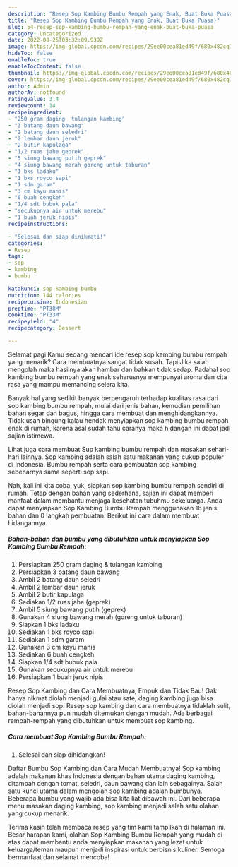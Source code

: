 ```yaml
---
description: "Resep Sop Kambing Bumbu Rempah yang Enak, Buat Buka Puasa}"
title: "Resep Sop Kambing Bumbu Rempah yang Enak, Buat Buka Puasa}"
slug: 54-resep-sop-kambing-bumbu-rempah-yang-enak-buat-buka-puasa
category: Uncategorized
date: 2022-08-25T03:32:09.939Z
image: https://img-global.cpcdn.com/recipes/29ee00cea81ed49f/680x482cq70/sop-kambing-bumbu-rempah-foto-resep-utama.jpg
hideToc: false
enableToc: true
enableTocContent: false
thumbnail: https://img-global.cpcdn.com/recipes/29ee00cea81ed49f/680x482cq70/sop-kambing-bumbu-rempah-foto-resep-utama.jpg
cover: https://img-global.cpcdn.com/recipes/29ee00cea81ed49f/680x482cq70/sop-kambing-bumbu-rempah-foto-resep-utama.jpg
author: Admin
authorAv: notfound
ratingvalue: 3.4
reviewcount: 14
recipeingredient:
- "250 gram daging  tulangan kambing"
- "3 batang daun bawang"
- "2 batang daun seledri"
- "2 lembar daun jeruk"
- "2 butir kapulaga"
- "1/2 ruas jahe geprek"
- "5 siung bawang putih geprek"
- "4 siung bawang merah goreng untuk taburan"
- "1 bks ladaku"
- "1 bks royco sapi"
- "1 sdm garam"
- "3 cm kayu manis"
- "6 buah cengkeh"
- "1/4 sdt bubuk pala"
- "secukupnya air untuk merebu"
- "1 buah jeruk nipis"
recipeinstructions:

- "Selesai dan siap dinikmati!"
categories:
- Resep
tags:
- sop
- kambing
- bumbu

katakunci: sop kambing bumbu 
nutrition: 144 calories
recipecuisine: Indonesian
preptime: "PT38M"
cooktime: "PT33M"
recipeyield: "4"
recipecategory: Dessert

---
```



Selamat pagi Kamu sedang mencari ide resep sop kambing bumbu rempah yang menarik? Cara membuatnya sangat tidak susah. Tapi Jika salah mengolah maka hasilnya akan hambar dan bahkan tidak sedap. Padahal sop kambing bumbu rempah yang enak seharusnya mempunyai aroma dan cita rasa yang mampu memancing selera kita.


Banyak hal yang sedikit banyak berpengaruh terhadap kualitas rasa dari sop kambing bumbu rempah, mulai dari jenis bahan, kemudian pemilihan bahan segar dan bagus, hingga cara membuat dan menghidangkannya. Tidak usah bingung kalau hendak menyiapkan sop kambing bumbu rempah enak di rumah, karena asal sudah tahu caranya maka hidangan ini dapat jadi sajian istimewa.

Lihat juga cara membuat Sup kambing bumbu rempah dan masakan sehari-hari lainnya. Sop kambing adalah salah satu makanan yang cukup populer di Indonesia. Bumbu rempah serta cara pembuatan sop kambing sebenarnya sama seperti sop sapi.


Nah, kali ini kita coba, yuk, siapkan sop kambing bumbu rempah sendiri di rumah. Tetap dengan bahan yang sederhana, sajian ini dapat memberi manfaat dalam membantu menjaga kesehatan tubuhmu sekeluarga. Anda dapat menyiapkan Sop Kambing Bumbu Rempah menggunakan 16 jenis bahan dan 0 langkah pembuatan. Berikut ini cara dalam membuat hidangannya.

<!--inarticleads1-->

##### Bahan-bahan dan bumbu yang dibutuhkan untuk menyiapkan Sop Kambing Bumbu Rempah:

1. Persiapkan 250 gram daging &amp; tulangan kambing
1. Persiapkan 3 batang daun bawang
1. Ambil 2 batang daun seledri
1. Ambil 2 lembar daun jeruk
1. Ambil 2 butir kapulaga
1. Sediakan 1/2 ruas jahe (geprek)
1. Ambil 5 siung bawang putih (geprek)
1. Gunakan 4 siung bawang merah (goreng untuk taburan)
1. Siapkan 1 bks ladaku
1. Sediakan 1 bks royco sapi
1. Sediakan 1 sdm garam
1. Gunakan 3 cm kayu manis
1. Sediakan 6 buah cengkeh
1. Siapkan 1/4 sdt bubuk pala
1. Gunakan secukupnya air untuk merebu
1. Persiapkan 1 buah jeruk nipis


Resep Sop Kambing dan Cara Membuatnya, Empuk dan Tidak Bau! Gak hanya nikmat diolah menjadi gulai atau sate, daging kambing juga bisa diolah menjadi sop. Resep sop kambing dan cara membuatnya tidaklah sulit, bahan-bahannya pun mudah ditemukan dengan mudah. Ada berbagai rempah-rempah yang dibutuhkan untuk membuat sop kambing. 

<!--inarticleads2-->

##### Cara membuat Sop Kambing Bumbu Rempah:


1. Selesai dan siap dihidangkan!

Daftar Bumbu Sop Kambing dan Cara Mudah Membuatnya! Sop kambing adalah makanan khas Indonesia dengan bahan utama daging kambing, ditambah dengan tomat, seledri, daun bawang dan lain sebagainya. Salah satu kunci utama dalam mengolah sop kambing adalah bumbunya. Beberapa bumbu yang wajib ada bisa kita liat dibawah ini. Dari beberapa menu masakan daging kambing, sop kambing menjadi salah satu olahan yang cukup menarik. 

Terima kasih telah membaca resep yang tim kami tampilkan di halaman ini. Besar harapan kami, olahan Sop Kambing Bumbu Rempah yang mudah di atas dapat membantu anda menyiapkan makanan yang lezat untuk keluarga/teman maupun menjadi inspirasi untuk berbisnis kuliner. Semoga bermanfaat dan selamat mencoba!
